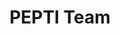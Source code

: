 ---
title: PEPTI Team

staff:
  - name: Vicki Griffo
    title: Project Director
    image: '/images/vicki.png'  

  - name: Sarah Thompson
    title: Sr. Program Manager
    image: '/images/sarah.png'

  - name: Amy Maynard
    title: Assistant Director of Evaluation
    image: '/images/amy.jpg'

  - name: Kee-An Lauser
    title: Fiscal Director
    image: '/images/kee-an2.png'

  - name: Tom Tranfaglia
    title: Technolgy Coordinator
    image: '/images/tom.webp'


implementation:
  title: Statewide Implementation Team

team:
  - name: Angelia Ochoa
    titlename: Statewide Implementation Coach
    image: '/images/CDEBadge.png'

  - name: Debbie  McBee
    titlename: Statewide Implementation Coach
    image: '/images/CDEBadge.png'


cde:
  title: California Department of Education

cdestaff:
  - name: Barbary Boyd
    title: 
        - titlename: Education Administrator I 
        - titlename: Early Childhood Support Unit  
        - titlename: Special Education Division
        - titlename: California Department of Education

    image: '/images/CDEBadge.png'

  - name: Jessica Losh
    title: 
      - titlename: Child Development Consultant
      - titlename: Inclusion Support Office
      - titlename: Early Education Division
      - titlename: California Department of Education
    
    image: '/images/CDEBadge.png'


---